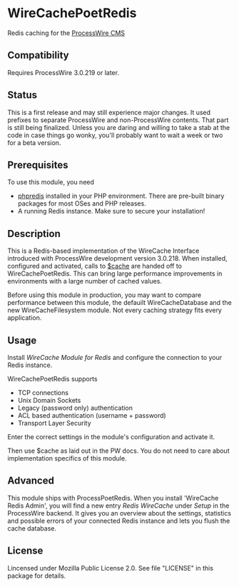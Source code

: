 # WireCachePoetRedis
Redis caching for the [ProcessWire CMS](https://processwire.com)

## Compatibility
Requires ProcessWire 3.0.219 or later.

## Status
This is a first release and may still experience major changes. It used prefixes to
separate ProcessWire and non-ProcessWire contents. That part is still being
finalized. Unless you are daring and willing to take a stab at the code in case
things go wonky, you'll probably want to wait a week or two for a beta version.

## Prerequisites
To use this module, you need
- [phpredis](https://github.com/phpredis/phpredis) installed in your PHP environment.
  There are pre-built binary packages for most OSes and PHP releases.
- A running Redis instance. Make sure to secure your installation!

## Description
This is a Redis-based implementation of the WireCache Interface introduced with
ProcessWire development version 3.0.218. When installed, configured and activated,
calls to [$cache](https://processwire.com/api/ref/wire-cache/) are handed off to WireCachePoetRedis.
This can bring large performance improvements in environments with a large number of cached values.

Before using this module in production, you may want to compare performance
between this module, the defauilt WireCacheDatabase and the new WireCacheFilesystem
module. Not every caching strategy fits every application.

## Usage
Install *WireCache Module for Redis* and configure the connection to your Redis instance.

WireCachePoetRedis supports
- TCP connections
- Unix Domain Sockets
- Legacy (password only) authentication
- ACL based authentication (username + password)
- Transport Layer Security

Enter the correct settings in the module's configuration and activate it.

Then use $cache as laid out in the PW docs. You do not need to care about
implementation specifics of this module.

## Advanced
This module ships with ProcessPoetRedis. When you install 'WireCache Redis Admin',
you will find a new entry *Redis WireCache* under *Setup* in the ProcessWire backend.
It gives you an overview about the settings, statistics and possible errors of your
connected Redis instance and lets you flush the cache database.

## License
Lincensed under Mozilla Public License 2.0. See file "LICENSE" in this package
for details.
